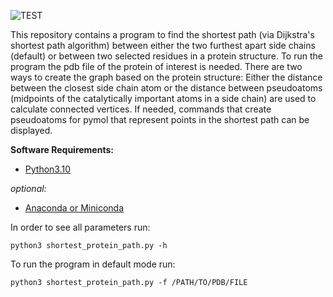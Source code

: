 ![TEST](https://github.com/ugSUBMARINE/shortest-path/actions/workflows/test.yml/badge.svg)

This repository contains a program to find the shortest path (via Dijkstra's shortest path algorithm) between either the two furthest apart side chains (default) or between two selected residues in a protein structure.
To run the program the pdb file of the protein of interest is needed.
There are two ways to create the graph based on the protein structure: Either the distance between the closest side chain atom or the distance between pseudoatoms (midpoints of the catalytically important atoms in a side chain) are used to calculate connected vertices.
If needed, commands that create pseudoatoms for pymol that represent points in the shortest path can be displayed.

**Software Requirements:**
*  [Python3.10](https://www.python.org/downloads/)

*optional:*
*  [Anaconda or Miniconda](https://docs.anaconda.com/anaconda/install/index.html)

In order to see all parameters run:

`python3 shortest_protein_path.py -h`

To run the program in default mode run:

`python3 shortest_protein_path.py -f /PATH/TO/PDB/FILE`
